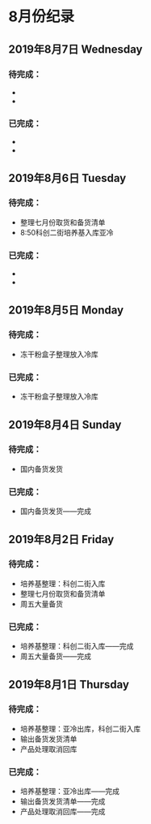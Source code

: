 # 8月份纪录

## 2019年8月7日 Wednesday
### 待完成：
- 
- 
### 已完成：
- 
- 

## 2019年8月6日 Tuesday
### 待完成：
- 整理七月份取货和备货清单
- 8:50科创二街培养基入库亚冷
### 已完成：
- 
- 

## 2019年8月5日 Monday
### 待完成：
- 冻干粉盒子整理放入冷库
### 已完成：
- 冻干粉盒子整理放入冷库

## 2019年8月4日 Sunday
### 待完成：
- 国内备货发货
### 已完成：
- 国内备货发货——完成

## 2019年8月2日 Friday
### 待完成：
- 培养基整理：科创二街入库
- 整理七月份取货和备货清单
- 周五大量备货
### 已完成：
- 培养基整理：科创二街入库——完成
- 周五大量备货——完成

## 2019年8月1日 Thursday
### 待完成：
- 培养基整理：亚冷出库，科创二街入库
- 输出备货发货清单
- 产品处理取消回库
### 已完成：
- 培养基整理：亚冷出库——完成
- 输出备货发货清单——完成
- 产品处理取消回库——完成

